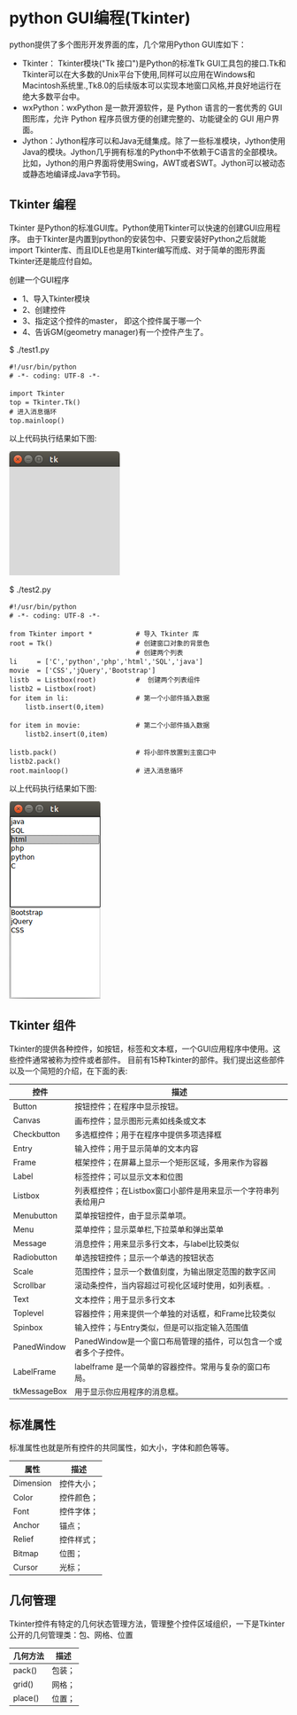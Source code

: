 # python GUI编程(Tkinter)

python提供了多个图形开发界面的库，几个常用Python GUI库如下：

* Tkinter： Tkinter模块("Tk 接口")是Python的标准Tk GUI工具包的接口.Tk和Tkinter可以在大多数的Unix平台下使用,同样可以应用在Windows和Macintosh系统里.,Tk8.0的后续版本可以实现本地窗口风格,并良好地运行在绝大多数平台中。
* wxPython：wxPython 是一款开源软件，是 Python 语言的一套优秀的 GUI 图形库，允许 Python 程序员很方便的创建完整的、功能键全的 GUI 用户界面。
* Jython：Jython程序可以和Java无缝集成。除了一些标准模块，Jython使用Java的模块。Jython几乎拥有标准的Python中不依赖于C语言的全部模块。比如，Jython的用户界面将使用Swing，AWT或者SWT。Jython可以被动态或静态地编译成Java字节码。

## Tkinter 编程

Tkinter 是Python的标准GUI库。Python使用Tkinter可以快速的创建GUI应用程序。
由于Tkinter是内置到python的安装包中、只要安装好Python之后就能import Tkinter库、而且IDLE也是用Tkinter编写而成、对于简单的图形界面Tkinter还是能应付自如。

创建一个GUI程序

* 1、导入Tkinter模块
* 2、创建控件
* 3、指定这个控件的master， 即这个控件属于哪一个
* 4、告诉GM(geometry manager)有一个控件产生了。

$ ./test1.py
```
#!/usr/bin/python
# -*- coding: UTF-8 -*-

import Tkinter
top = Tkinter.Tk()
# 进入消息循环
top.mainloop()
```

以上代码执行结果如下图:

![Alt text](../../resource/pic/gui1.png)

$ ./test2.py
```
#!/usr/bin/python
# -*- coding: UTF-8 -*-

from Tkinter import *           # 导入 Tkinter 库
root = Tk()                     # 创建窗口对象的背景色
                                # 创建两个列表
li     = ['C','python','php','html','SQL','java']
movie  = ['CSS','jQuery','Bootstrap']
listb  = Listbox(root)          #  创建两个列表组件
listb2 = Listbox(root)
for item in li:                 # 第一个小部件插入数据
    listb.insert(0,item)

for item in movie:              # 第二个小部件插入数据
    listb2.insert(0,item)

listb.pack()                    # 将小部件放置到主窗口中
listb2.pack()
root.mainloop()                 # 进入消息循环
```

以上代码执行结果如下图:

![Alt text](../../resource/pic/gui2.png)

## Tkinter 组件
Tkinter的提供各种控件，如按钮，标签和文本框，一个GUI应用程序中使用。这些控件通常被称为控件或者部件。
目前有15种Tkinter的部件。我们提出这些部件以及一个简短的介绍，在下面的表:

| 控件 |	描述 |
| ------ | ------ |
| Button | 按钮控件；在程序中显示按钮。 |
| Canvas | 画布控件；显示图形元素如线条或文本 |
| Checkbutton | 多选框控件；用于在程序中提供多项选择框 |
| Entry | 输入控件；用于显示简单的文本内容 |
| Frame | 框架控件；在屏幕上显示一个矩形区域，多用来作为容器 |
| Label | 标签控件；可以显示文本和位图 |
| Listbox | 列表框控件；在Listbox窗口小部件是用来显示一个字符串列表给用户 |
| Menubutton | 菜单按钮控件，由于显示菜单项。 |
| Menu | 菜单控件；显示菜单栏,下拉菜单和弹出菜单 |
| Message | 消息控件；用来显示多行文本，与label比较类似 |
| Radiobutton | 单选按钮控件；显示一个单选的按钮状态 |
| Scale | 范围控件；显示一个数值刻度，为输出限定范围的数字区间 |
| Scrollbar | 滚动条控件，当内容超过可视化区域时使用，如列表框。. |
| Text | 文本控件；用于显示多行文本 |
| Toplevel | 容器控件；用来提供一个单独的对话框，和Frame比较类似 |
| Spinbox | 输入控件；与Entry类似，但是可以指定输入范围值 |
| PanedWindow | PanedWindow是一个窗口布局管理的插件，可以包含一个或者多个子控件。 |
| LabelFrame | labelframe 是一个简单的容器控件。常用与复杂的窗口布局。 |
| tkMessageBox | 用于显示你应用程序的消息框。|

## 标准属性

标准属性也就是所有控件的共同属性，如大小，字体和颜色等等。

| 属性 | 描述 |
| ------ | ------ |
| Dimension | 控件大小； |
| Color | 控件颜色； |
| Font | 控件字体； |
| Anchor | 锚点； |
| Relief | 控件样式； |
| Bitmap | 位图； |
| Cursor | 光标； |

## 几何管理

Tkinter控件有特定的几何状态管理方法，管理整个控件区域组织，一下是Tkinter公开的几何管理类：包、网格、位置

| 几何方法  |  描述 |
| ------ | ------ |
| pack() | 包装； |
| grid() | 网格； |
| place() | 位置； |